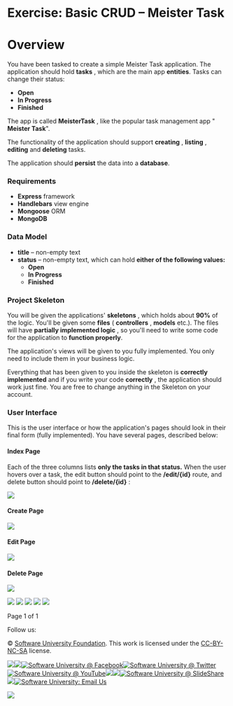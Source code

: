 # Exercise: Basic CRUD – Meister Task

# Overview

You have been tasked to create a simple Meister Task application. The application should hold **tasks** , which are the main app **entities**. Tasks can change their status:

- **Open**
- **In Progress**
- **Finished**

The app is called **MeisterTask** , like the popular task management app &quot; **Meister Task**&quot;.

The functionality of the application should support **creating** , **listing** , **editing** and **deleting** tasks.

The application should **persist** the data into a **database**.

### Requirements

- **Express** framework
- **Handlebars** view engine
- **Mongoose** ORM
- **MongoDB**

### Data Model

- **title** – non-empty text
- **status** – non-empty text, which can hold **either of the following values:**
  - **Open**
  - **In Progress**
  - **Finished**

### Project Skeleton

You will be given the applications&#39; **skeletons** , which holds about **90%** of the logic. You&#39;ll be given some **files** ( **controllers** , **models** etc.). The files will have **partially implemented logic** , so you&#39;ll need to write some code for the application to **function properly**.

The application&#39;s views will be given to you fully implemented. You only need to include them in your business logic.

Everything that has been given to you inside the skeleton is **correctly implemented** and if you write your code **correctly** , the application should work just fine. You are free to change anything in the Skeleton on your account.

### User Interface

This is the user interface or how the application&#39;s pages should look in their final form (fully implemented). You have several pages, described below:

#### Index Page

Each of the three columns lists **only the tasks in that status.** When the user hovers over a task, the edit button should point to the **/edit/{id}** route, and delete button should point to **/delete/{id}** :

![](RackMultipart20200821-4-yji3gb_html_4e0b0cf786bfcda9.png)

#### Create Page

![](RackMultipart20200821-4-yji3gb_html_6d8f99885a4b026e.png)

#### Edit Page

![](RackMultipart20200821-4-yji3gb_html_e7bc3638d4ced5ca.png)

#### Delete Page

![](RackMultipart20200821-4-yji3gb_html_2f0593ec85ceb096.png)

[![](RackMultipart20200821-4-yji3gb_html_4062ce8ea76a185d.png)](http://softuni.foundation/) ![](RackMultipart20200821-4-yji3gb_html_9b0988e43f50c79b.gif) ![](RackMultipart20200821-4-yji3gb_html_f746d52952cd7e91.gif) ![](RackMultipart20200821-4-yji3gb_html_75bb621a2d054d6e.gif) ![](RackMultipart20200821-4-yji3gb_html_8e84094ace6df644.gif)

Page 1 of 1

Follow us:

© [Software University Foundation](http://softuni.foundation/). This work is licensed under the [CC-BY-NC-SA](http://creativecommons.org/licenses/by-nc-sa/4.0/) license.

[![](RackMultipart20200821-4-yji3gb_html_f3d5179c0d1f53c.png)](http://softuni.bg/)[![](RackMultipart20200821-4-yji3gb_html_4b9dbb17ee958b46.png)](http://softuni.foundation/)[![Software University @ Facebook](RackMultipart20200821-4-yji3gb_html_94be3df36d913358.png)](http://facebook.com/SoftwareUniversity)[![Software University @ Twitter](RackMultipart20200821-4-yji3gb_html_ff9c629b0a21eb6b.png)](http://twitter.com/softunibg)[![Software University @ YouTube](RackMultipart20200821-4-yji3gb_html_7db86a748da0e575.png)](http://youtube.com/SoftwareUniversity)[![](RackMultipart20200821-4-yji3gb_html_a9d346b26d97741d.png)](http://plus.google.com/+SoftuniBg/)[![](RackMultipart20200821-4-yji3gb_html_9758e785eadf0cc.png)](https://www.linkedin.com/school/3529173/)[![Software University @ SlideShare](RackMultipart20200821-4-yji3gb_html_4719811fa6babb65.png)](http://slideshare.net/softwareuniversity)[![](RackMultipart20200821-4-yji3gb_html_660141fbd6d8d4a8.png)](http://github.com/softuni)[![Software University: Email Us](RackMultipart20200821-4-yji3gb_html_d7fa82ab7332f3fa.png)](mailto:university@softuni.bg)

 ![](RackMultipart20200821-4-yji3gb_html_3e71ea613f294223.png)
